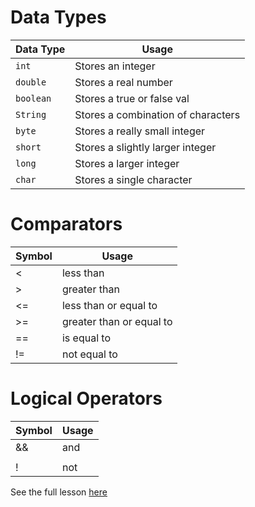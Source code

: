 # Data Types
Data Type | Usage
--- | ---
`int` | Stores an integer
`double` | Stores a real number
`boolean` | Stores a true or false val
`String` | Stores a combination of characters
`byte` | Stores a really small integer
`short` | Stores a slightly larger integer
`long` | Stores a larger integer
`char` | Stores a single character

# Comparators
Symbol | Usage
--- | ---
< | less than
\> | greater than
<= | less than or equal to
\>= | greater than or equal to
== | is equal to
!= | not equal to

# Logical Operators
Symbol | Usage
--- | ---
&& | and
|| | or
! | not

See the full lesson [here](https://www.youtube.com/watch?v=lLWEXRAnQd0)
